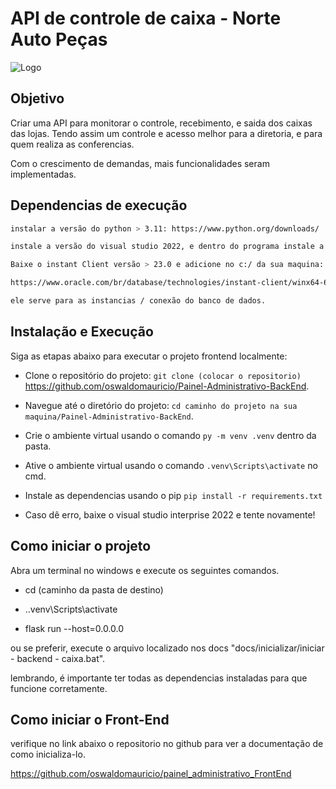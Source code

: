 # API de controle de caixa - Norte Auto Peças

![Logo](https://norteautopecas.com.br/style/public/img/logosNorte/Logo-Grupo%20Norte2.png)

## Objetivo

Criar uma API para monitorar o controle, recebimento, e saida dos caixas das lojas. Tendo assim um controle e acesso melhor para a diretoria, e para quem realiza as conferencias.

Com o crescimento de demandas, mais funcionalidades seram implementadas.

## Dependencias de execução

```sh
instalar a versão do python > 3.11: https://www.python.org/downloads/
```



```sh
instale a versão do visual studio 2022, e dentro do programa instale a versão Visual Studio Enterprise 2022 preview pois é necessario para algumas depencias de banco de dados que so rodam se estiver instalados: https://https://visualstudio.microsoft.com/pt-br/vs/
```

```sh
Baixe o instant Client versão > 23.0 e adicione no c:/ da sua maquina:

https://www.oracle.com/br/database/technologies/instant-client/winx64-64-downloads.html

ele serve para as instancias / conexão do banco de dados.
```


## Instalação e Execução
Siga as etapas abaixo para executar o projeto frontend localmente:

- Clone o repositório do projeto: `git clone (colocar o repositorio)` 
https://github.com/oswaldomauricio/Painel-Administrativo-BackEnd.

- Navegue até o diretório do projeto: `cd caminho do projeto na sua maquina/Painel-Administrativo-BackEnd`.

- Crie o ambiente virtual usando o comando `py -m venv .venv` dentro da pasta.

- Ative o ambiente virtual usando o comando `.venv\Scripts\activate` no cmd.

- Instale as dependencias usando o pip `pip install -r requirements.txt`

- Caso dê erro, baixe o visual studio interprise 2022 e tente novamente!

## Como iniciar o projeto

Abra um terminal no windows e execute os seguintes comandos.

- cd (caminho da pasta de destino)

- .\.venv\Scripts\activate

- flask run --host=0.0.0.0

ou se preferir, execute o arquivo localizado nos docs "docs/inicializar/iniciar - backend - caixa.bat".

lembrando, é importante ter todas as dependencias instaladas para que funcione corretamente.


## Como iniciar o Front-End

verifique no link abaixo o repositorio no github para ver a documentação de como inicializa-lo.

https://github.com/oswaldomauricio/painel_administrativo_FrontEnd